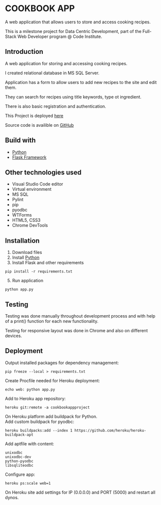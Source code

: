 # COOKBOOK APP

A web application that allows users to store and access cooking recipes.

This is a milestone project for Data Centric Development, part of the Full-Stack Web Developer program @ Code Institute.

## Introduction

A web application for storing and accessing cooking recipes.

I created relational database in MS SQL Server. 

Application has a form to allow users to add new recipes to the site and edit them. 

They can search for recipes using title keywords, type ot ingredient. 

There is also basic registration and authentication. 


This Project is deployed [here](https://cookbookappproject.herokuapp.com/)

Source code is availible on [GitHub](https://github.com/tjasajan/CookBookApp)

## Build with

+ [Python](https://www.python.org/)
+ [Flask Framework](http://flask.pocoo.org/)

## Other technologies used

+ Visual Studio Code editor
+ Virtual environment
+ MS SQL
+ Pylint
+ pip
+ pyodbc
+ WTForms
+ HTML5, CSS3
+ Chrome DevTools

## Installation

1. Download files
2. Install [Python](https://www.python.org/downloads/)
3. Install Flask and other requirements
~~~~
pip install -r requirements.txt
~~~~
5. Run application
~~~~
python app.py
~~~~


## Testing

Testing was done manually throughout development process and with help of a print() function for each new functionality. 

Testing for responsive layout was done in Chrome and also on different devices.  

## Deployment

Output installed packages for dependency management:
~~~~
pip freeze --local > requirements.txt
~~~~

Create Procfile needed for Heroku deployment:
~~~~
echo web: python app.py
~~~~

Add to Heroku app repository:
~~~~
heroku git:remote -a cookbookappproject
~~~~

On Heroku platform add buildpack for Python.  
Add custom buildpack for pyodbc: 
~~~~
heroku buildpacks:add --index 1 https://github.com/heroku/heroku-buildpack-apt
~~~~

Add aptfile with content:
~~~~
unixodbc
unixodbc-dev
python-pyodbc
libsqliteodbc
~~~~

Configure app:
~~~~
heroku ps:scale web=1
~~~~

On Heroku site add settings for IP (0.0.0.0) and PORT (5000) and restart all dynos.



